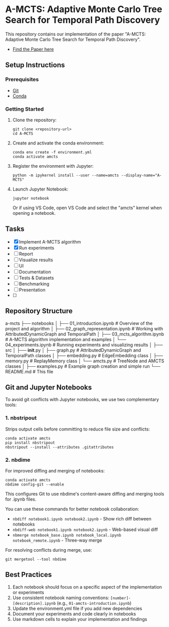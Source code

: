 # A-MCTS: Adaptive Monte Carlo Tree Search for Temporal Path Discovery

This repository contains our implementation of the paper "A-MCTS: Adaptive Monte Carlo Tree Search for Temporal Path Discovery".

- [Find the Paper here](https://ieeexplore.ieee.org/document/9580584)

## Setup Instructions

### Prerequisites

- [Git](https://git-scm.com/downloads)
- [Conda](https://docs.conda.io/en/latest/miniconda.html)

### Getting Started

1. Clone the repository:
   ```
   git clone <repository-url>
   cd A-MCTS
   ```

2. Create and activate the conda environment:
   ```
   conda env create -f environment.yml
   conda activate amcts
   ```

3. Register the environment with Jupyter:
   ```
   python -m ipykernel install --user --name=amcts --display-name="A-MCTS"
   ```

4. Launch Jupyter Notebook:
   ```
   jupyter notebook
   ```
   Or if using VS Code, open VS Code and select the "amcts" kernel when opening a notebook.


## Tasks

- [x] Implement A-MCTS algorithm
- [x] Run experiments
- [ ] Report
- [ ] Visualize results
- [ ] UI
- [ ] Documentation
- [ ] Tests & Datasets
- [ ] Benchmarking
- [ ] Presentation
- [ ] 

## Repository Structure

a-mcts
├── notebooks
│   ├── 01_introduction.ipynb         # Overview of the project and algorithm
│   ├── 02_graph_representation.ipynb # Working with AttributedDynamicGraph and TemporalPath
│   ├── 03_mcts_algorithm.ipynb       # A-MCTS algorithm implementation and examples
│   └── 04_experiments.ipynb          # Running experiments and visualizing results
│
├── src
│   ├── __init__.py
│   ├── graph.py                      # AttributedDynamicGraph and TemporalPath classes
│   ├── embedding.py                  # EdgeEmbedding class
│   ├── memory.py                     # ReplayMemory class
│   └── amcts.py                      # TreeNode and AMCTS classes
│
├── examples.py                       # Example graph creation and simple run
└── README.md                         # This file

## Git and Jupyter Notebooks

To avoid git conflicts with Jupyter notebooks, we use two complementary tools:

### 1. nbstripout

Strips output cells before committing to reduce file size and conflicts:

```
conda activate amcts
pip install nbstripout
nbstripout --install --attributes .gitattributes
```

### 2. nbdime

For improved diffing and merging of notebooks:

```
conda activate amcts
nbdime config-git --enable
```

This configures Git to use nbdime's content-aware diffing and merging tools for .ipynb files.

You can use these commands for better notebook collaboration:
- `nbdiff notebook1.ipynb notebook2.ipynb` - Show rich diff between notebooks
- `nbdiff-web notebook1.ipynb notebook2.ipynb` - Web-based visual diff
- `nbmerge notebook_base.ipynb notebook_local.ipynb notebook_remote.ipynb` - Three-way merge

For resolving conflicts during merge, use:
```
git mergetool --tool nbdime
```

## Best Practices

1. Each notebook should focus on a specific aspect of the implementation or experiments
2. Use consistent notebook naming conventions: `[number]-[description].ipynb` (e.g., `01-amcts-introduction.ipynb`)
3. Update the environment.yml file if you add new dependencies
4. Document your experiments and code clearly in notebooks
5. Use markdown cells to explain your implementation and findings
